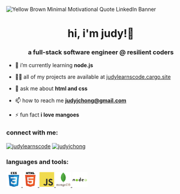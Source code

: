 ![Yellow Brown Minimal Motivational Quote LinkedIn Banner](https://user-images.githubusercontent.com/66283743/169446023-66730fd8-c884-4218-b841-c16ff8cb34cc.png)

<h1 align="center">hi, i'm judy!👋</h1>
<h3 align="center">a full-stack software engineer @ resilient coders</h3>

- 🌱 i’m currently learning **node.js**

- 👨‍💻 all of my projects are available at [judylearnscode.cargo.site](judylearnscode.cargo.site)

- 💬 ask me about **html and css**

- 📫 how to reach me **judyjchong@gmail.com**

- ⚡ fun fact **i love mangoes**

<h3 align="left">connect with me:</h3>
<p align="left">
<a href="https://twitter.com/judylearnscode" target="blank"><img align="center" src="https://raw.githubusercontent.com/rahuldkjain/github-profile-readme-generator/master/src/images/icons/Social/twitter.svg" alt="judylearnscode" height="30" width="40" /></a>
<a href="https://linkedin.com/in/judyjchong" target="blank"><img align="center" src="https://raw.githubusercontent.com/rahuldkjain/github-profile-readme-generator/master/src/images/icons/Social/linked-in-alt.svg" alt="judyjchong" height="30" width="40" /></a>
</p>

<h3 align="left">languages and tools:</h3>
<p align="left"> <a href="https://www.w3schools.com/css/" target="_blank" rel="noreferrer"> <img src="https://raw.githubusercontent.com/devicons/devicon/master/icons/css3/css3-original-wordmark.svg" alt="css3" width="40" height="40"/> </a> <a href="https://www.w3.org/html/" target="_blank" rel="noreferrer"> <img src="https://raw.githubusercontent.com/devicons/devicon/master/icons/html5/html5-original-wordmark.svg" alt="html5" width="40" height="40"/> </a> <a href="https://developer.mozilla.org/en-US/docs/Web/JavaScript" target="_blank" rel="noreferrer"> <img src="https://raw.githubusercontent.com/devicons/devicon/master/icons/javascript/javascript-original.svg" alt="javascript" width="40" height="40"/> </a> <a href="https://www.mongodb.com/" target="_blank" rel="noreferrer"> <img src="https://raw.githubusercontent.com/devicons/devicon/master/icons/mongodb/mongodb-original-wordmark.svg" alt="mongodb" width="40" height="40"/> </a> <a href="https://nodejs.org" target="_blank" rel="noreferrer"> <img src="https://raw.githubusercontent.com/devicons/devicon/master/icons/nodejs/nodejs-original-wordmark.svg" alt="nodejs" width="40" height="40"/> </a> </p>
